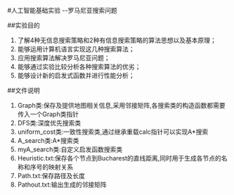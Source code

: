 #人工智能基础实验 --罗马尼亚搜索问题

##实验目的
1. 了解4种无信息搜索策略和2种有信息搜索策略的算法思想以及基本原理；
2. 能够运用计算机语言实现这几种搜索算法；
3. 应用搜索算法解决罗马尼亚问题；
4. 能够通过实验比较分析各种搜索算法的优劣；
5. 能够设计新的启发式函数并进行性能分析；

##文件说明
1. Graph类:保存及提供地图相关信息,采用邻接矩阵,各搜索类的构造函数都需要传入一个Graph类指针
2. DFS类:深度优先搜索类
3. uniform_cost类:一致性搜索类,通过继承重载calc指针可以实现A*搜索
4. A_search类:A*搜索类
5. myA_search类:自定义启发函数搜索类
6. Heuristic.txt:保存各个节点到Bucharest的直线距离,同时用于生成各节点的名称和序号的映射关系
7. Path.txt:保存路径及长度
8. Pathout.txt:输出生成的邻接矩阵
